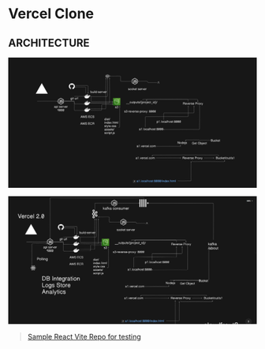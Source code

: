 # Vercel Clone

## ARCHITECTURE

![ARCHITECTURE](SystemDesign/ARCHITECTURE.png)

![ARCHITECTURE-V2](SystemDesign/ARCHITECTURE_V2.png)

> [Sample React Vite Repo for testing](https://github.com/SafdarJamal/vite-template-react)
